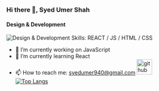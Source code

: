 ### Hi there 👋, Syed Umer Shah
#### Design & Development
![Design & Development](https://www.google.com/url?sa=i&url=https%3A%2F%2Fwww.vecteezy.com%2Ffree-vector%2Ftech-banner&psig=AOvVaw3T7N8XmC5rIv9hHCQ5vTlZ&ust=1687194663577000&source=images&cd=vfe&ved=0CBEQjRxqFwoTCJiPmJCozf8CFQAAAAAdAAAAABAJ)
Skills: REACT / JS / HTML / CSS
- 🔭 I’m currently working on JavaScript 
- 🌱 I’m currently learning React 
- 📫 How to reach me: syedumer940@gmail.com 
[<img src='https://cdn.jsdelivr.net/npm/simple-icons@3.0.1/icons/github.svg' alt='github' height='40'>](https://github.com/SyedUmerShah)  
[![Top Langs](https://github-readme-stats.vercel.app/api/top-langs/?username=SyedUmerShah)](https://github.com/anuraghazra/github-readme-stats)

